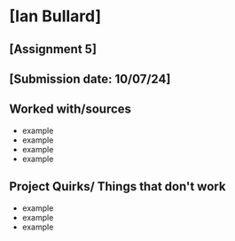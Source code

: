 # [Ian Bullard]
## [Assignment 5]
## [Submission date: 10/07/24]
## Worked with/sources 
* example
* example
* example
* example
## Project Quirks/ Things that don't work
* example
* example
* example
